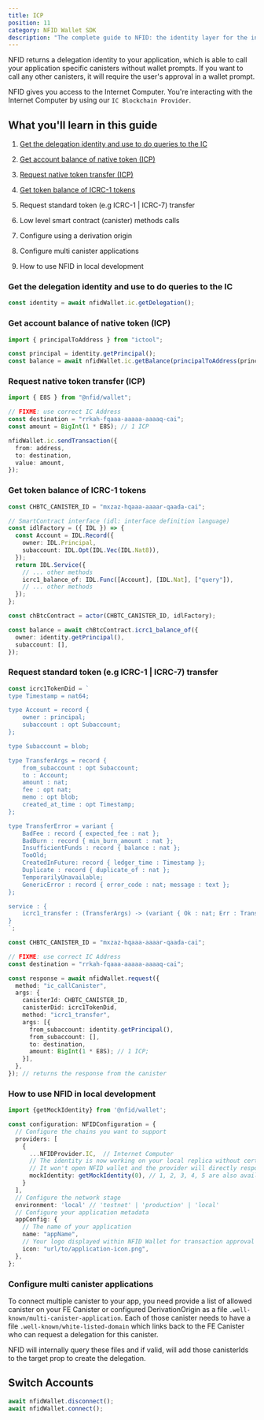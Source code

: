 ```yaml
---
title: ICP
position: 11
category: NFID Wallet SDK
description: "The complete guide to NFID: the identity layer for the internet."
---
```


NFID returns a delegation identity to your application, which is able to call your application specific canisters without wallet prompts. If you want to call any other canisters, it will require the user's approval in a wallet prompt.

NFID gives you access to the Internet Computer. You're interacting with the Internet Computer by using our `IC Blockchain Provider`.

## What you'll learn in this guide

1. [Get the delegation identity and use to do queries to the IC](/wallet/icp#get-the-delegation-identity-and-use-to-do-queries-to-the-ic)
2. [Get account balance of native token (ICP)](/wallet/icp#get-account-balance-of-native-token-icp)
3. [Request native token transfer (ICP)](/wallet/icp#request-icp-transfer)
4. [Get token balance of ICRC-1 tokens](/wallet/icp#get-token-balance-of-icrc-1-tokens)
5. Request standard token (e.g ICRC-1 | ICRC-7) transfer

6. Low level smart contract (canister) methods calls
7. Configure using a derivation origin
8. Configure multi canister applications
9. How to use NFID in local development

### Get the delegation identity and use to do queries to the IC

```typescript
const identity = await nfidWallet.ic.getDelegation();
```

### Get account balance of native token (ICP)

```typescript
import { principalToAddress } from "ictool";

const principal = identity.getPrincipal();
const balance = await nfidWallet.ic.getBalance(principalToAddress(principal));
```

### Request native token transfer (ICP)

```typescript
import { E8S } from "@nfid/wallet";

// FIXME: use correct IC Address
const destination = "rrkah-fqaaa-aaaaa-aaaaq-cai";
const amount = BigInt(1 * E8S); // 1 ICP

nfidWallet.ic.sendTransaction({
  from: address,
  to: destination,
  value: amount,
});
```

### Get token balance of ICRC-1 tokens

```typescript
const CHBTC_CANISTER_ID = "mxzaz-hqaaa-aaaar-qaada-cai";

// SmartContract interface (idl: interface definition language)
const idlFactory = ({ IDL }) => {
  const Account = IDL.Record({
    owner: IDL.Principal,
    subaccount: IDL.Opt(IDL.Vec(IDL.Nat8)),
  });
  return IDL.Service({
    // ... other methods
    icrc1_balance_of: IDL.Func([Account], [IDL.Nat], ["query"]),
    // ... other methods
  });
};

const chBtcContract = actor(CHBTC_CANISTER_ID, idlFactory);

const balance = await chBtcContract.icrc1_balance_of({
  owner: identity.getPrincipal(),
  subaccount: [],
});
```

### Request standard token (e.g ICRC-1 | ICRC-7) transfer

```typescript
const icrc1TokenDid = `
type Timestamp = nat64;

type Account = record {
    owner : principal;
    subaccount : opt Subaccount;
};

type Subaccount = blob;

type TransferArgs = record {
    from_subaccount : opt Subaccount;
    to : Account;
    amount : nat;
    fee : opt nat;
    memo : opt blob;
    created_at_time : opt Timestamp;
};

type TransferError = variant {
    BadFee : record { expected_fee : nat };
    BadBurn : record { min_burn_amount : nat };
    InsufficientFunds : record { balance : nat };
    TooOld;
    CreatedInFuture: record { ledger_time : Timestamp };
    Duplicate : record { duplicate_of : nat };
    TemporarilyUnavailable;
    GenericError : record { error_code : nat; message : text };
};

service : {
    icrc1_transfer : (TransferArgs) -> (variant { Ok : nat; Err : TransferError });
}
`;

const CHBTC_CANISTER_ID = "mxzaz-hqaaa-aaaar-qaada-cai";

// FIXME: use correct IC Address
const destination = "rrkah-fqaaa-aaaaa-aaaaq-cai";

const response = await nfidWallet.request({
  method: "ic_callCanister",
  args: {
    canisterId: CHBTC_CANISTER_ID,
    canisterDid: icrc1TokenDid,
    method: "icrc1_transfer",
    args: [{
      from_subaccount: identity.getPrincipal(),
      from_subaccount: [],
      to: destination,
      amount: BigInt(1 * E8S); // 1 ICP;
    }],
  },
}); // returns the response from the canister
```

### How to use NFID in local development

```typescript
import {getMockIdentity} from '@nfid/wallet';

const configuration: NFIDConfiguration = {
  // Configure the chains you want to support
  providers: [
    {
      ...NFIDProvider.IC,  // Internet Computer
      // The identity is now working on your local replica without certificate issues
      // It won't open NFID wallet and the provider will directly respond with that mocked identity
      mockIdentity: getMockIdentity(0), // 1, 2, 3, 4, 5 are also available
    }
  ],
  // Configure the network stage
  environment: 'local' // 'testnet' | 'production' | 'local'
  // Configure your application metadata
  appConfig: {
    // The name of your application
    name: "appName",
    // Your logo displayed within NFID Wallet for transaction approval and other interactions
    icon: "url/to/application-icon.png",
  },
};
```

### Configure multi canister applications

To connect multiple canister to your app, you need provide a list of allowed canister on your FE Canister or configured DerivationOrigin as a file `.well-known/multi-canister-application`. Each of those canister needs to have a file `.well-known/white-listed-domain` which links back to the FE Canister who can request a delegation for this canister.

NFID will internally query these files and if valid, will add those canisterIds to the target prop to create the delegation.

## Switch Accounts

```javascript
await nfidWallet.disconnect();
await nfidWallet.connect();
```
